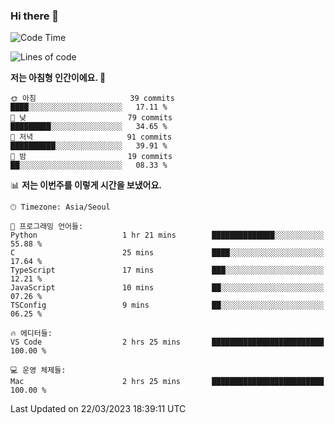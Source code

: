 ### Hi there 👋

<!--START_SECTION:waka-->
![Code Time](http://img.shields.io/badge/Code%20Time-93%20hrs%2036%20mins-blue)

![Lines of code](https://img.shields.io/badge/%EC%A0%80%EB%8A%94%20%EC%97%AC%ED%83%9C%EA%B9%8C%EC%A7%80%20-11.2%20million%20%EC%A4%84%EC%9D%98%20%EC%BD%94%EB%93%9C%EB%A5%BC%20%EC%9E%91%EC%84%B1%ED%96%88%EC%96%B4%EC%9A%94.-blue)

**저는 아침형 인간이에요. 🐤** 

```text
🌞 아침                     39 commits          ████░░░░░░░░░░░░░░░░░░░░░   17.11 % 
🌆 낮　                     79 commits          █████████░░░░░░░░░░░░░░░░   34.65 % 
🌃 저녁                     91 commits          ██████████░░░░░░░░░░░░░░░   39.91 % 
🌙 밤　                     19 commits          ██░░░░░░░░░░░░░░░░░░░░░░░   08.33 % 
```


📊 **저는 이번주를 이렇게 시간을 보냈어요.** 

```text
🕑︎ Timezone: Asia/Seoul

💬 프로그래밍 언어들: 
Python                   1 hr 21 mins        ██████████████░░░░░░░░░░░   55.88 % 
C                        25 mins             ████░░░░░░░░░░░░░░░░░░░░░   17.64 % 
TypeScript               17 mins             ███░░░░░░░░░░░░░░░░░░░░░░   12.21 % 
JavaScript               10 mins             ██░░░░░░░░░░░░░░░░░░░░░░░   07.26 % 
TSConfig                 9 mins              ██░░░░░░░░░░░░░░░░░░░░░░░   06.25 % 

🔥 에디터들: 
VS Code                  2 hrs 25 mins       █████████████████████████   100.00 % 

💻 운영 체제들: 
Mac                      2 hrs 25 mins       █████████████████████████   100.00 % 
```


 Last Updated on 22/03/2023 18:39:11 UTC
<!--END_SECTION:waka-->
